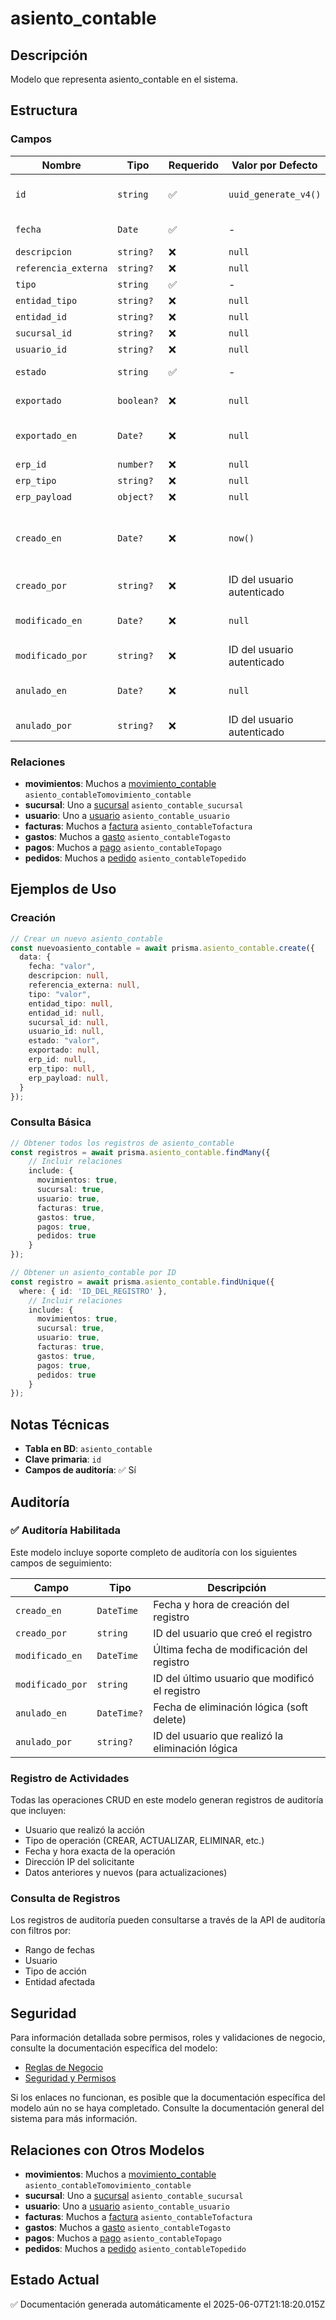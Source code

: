 # asiento_contable

## Descripción
Modelo que representa asiento_contable en el sistema.

## Estructura

### Campos

| Nombre | Tipo | Requerido | Valor por Defecto | Validaciones | Descripción |
|--------|------|-----------|-------------------|--------------|-------------|
| `id` | `string` | ✅ | `uuid_generate_v4()` | Identificador único, Valor por defecto |  |
| `fecha` | `Date` | ✅ | - | Valor por defecto |  |
| `descripcion` | `string?` | ❌ | `null` | - |  |
| `referencia_externa` | `string?` | ❌ | `null` | - |  |
| `tipo` | `string` | ✅ | - | - |  |
| `entidad_tipo` | `string?` | ❌ | `null` | - |  |
| `entidad_id` | `string?` | ❌ | `null` | - |  |
| `sucursal_id` | `string?` | ❌ | `null` | - |  |
| `usuario_id` | `string?` | ❌ | `null` | - |  |
| `estado` | `string` | ✅ | - | Valor por defecto |  |
| `exportado` | `boolean?` | ❌ | `null` | Valor por defecto |  |
| `exportado_en` | `Date?` | ❌ | `null` | Marca de tiempo automática |  |
| `erp_id` | `number?` | ❌ | `null` | - |  |
| `erp_tipo` | `string?` | ❌ | `null` | - |  |
| `erp_payload` | `object?` | ❌ | `null` | - |  |
| `creado_en` | `Date?` | ❌ | `now()` | Valor por defecto, Marca de tiempo automática |  |
| `creado_por` | `string?` | ❌ | ID del usuario autenticado | Referencia a usuario |  |
| `modificado_en` | `Date?` | ❌ | `null` | Marca de tiempo automática |  |
| `modificado_por` | `string?` | ❌ | ID del usuario autenticado | Referencia a usuario |  |
| `anulado_en` | `Date?` | ❌ | `null` | Marca de tiempo automática |  |
| `anulado_por` | `string?` | ❌ | ID del usuario autenticado | Referencia a usuario |  |

### Relaciones

- **movimientos**: Muchos a [movimiento_contable](./movimiento_contable.md) `asiento_contableTomovimiento_contable`
- **sucursal**: Uno a [sucursal](./sucursal.md) `asiento_contable_sucursal`
- **usuario**: Uno a [usuario](./usuario.md) `asiento_contable_usuario`
- **facturas**: Muchos a [factura](./factura.md) `asiento_contableTofactura`
- **gastos**: Muchos a [gasto](./gasto.md) `asiento_contableTogasto`
- **pagos**: Muchos a [pago](./pago.md) `asiento_contableTopago`
- **pedidos**: Muchos a [pedido](./pedido.md) `asiento_contableTopedido`

## Ejemplos de Uso

### Creación

```typescript
// Crear un nuevo asiento_contable
const nuevoasiento_contable = await prisma.asiento_contable.create({
  data: {
    fecha: "valor",
    descripcion: null,
    referencia_externa: null,
    tipo: "valor",
    entidad_tipo: null,
    entidad_id: null,
    sucursal_id: null,
    usuario_id: null,
    estado: "valor",
    exportado: null,
    erp_id: null,
    erp_tipo: null,
    erp_payload: null,
  }
});
```

### Consulta Básica

```typescript
// Obtener todos los registros de asiento_contable
const registros = await prisma.asiento_contable.findMany({
    // Incluir relaciones
    include: {
      movimientos: true,
      sucursal: true,
      usuario: true,
      facturas: true,
      gastos: true,
      pagos: true,
      pedidos: true
    }
});

// Obtener un asiento_contable por ID
const registro = await prisma.asiento_contable.findUnique({
  where: { id: 'ID_DEL_REGISTRO' },
    // Incluir relaciones
    include: {
      movimientos: true,
      sucursal: true,
      usuario: true,
      facturas: true,
      gastos: true,
      pagos: true,
      pedidos: true
    }
});
```

## Notas Técnicas

- **Tabla en BD**: `asiento_contable`
- **Clave primaria**: `id`
- **Campos de auditoría**: ✅ Sí

## Auditoría

### ✅ Auditoría Habilitada

Este modelo incluye soporte completo de auditoría con los siguientes campos de seguimiento:

| Campo | Tipo | Descripción |
|-------|------|-------------|
| `creado_en` | `DateTime` | Fecha y hora de creación del registro |
| `creado_por` | `string` | ID del usuario que creó el registro |
| `modificado_en` | `DateTime` | Última fecha de modificación del registro |
| `modificado_por` | `string` | ID del último usuario que modificó el registro |
| `anulado_en` | `DateTime?` | Fecha de eliminación lógica (soft delete) |
| `anulado_por` | `string?` | ID del usuario que realizó la eliminación lógica |

### Registro de Actividades

Todas las operaciones CRUD en este modelo generan registros de auditoría que incluyen:

- Usuario que realizó la acción
- Tipo de operación (CREAR, ACTUALIZAR, ELIMINAR, etc.)
- Fecha y hora exacta de la operación
- Dirección IP del solicitante
- Datos anteriores y nuevos (para actualizaciones)

### Consulta de Registros

Los registros de auditoría pueden consultarse a través de la API de auditoría con filtros por:

- Rango de fechas
- Usuario
- Tipo de acción
- Entidad afectada

## Seguridad

Para información detallada sobre permisos, roles y validaciones de negocio, consulte la documentación específica del modelo:

- [Reglas de Negocio](./asiento_contable/reglas_negocio.md)
- [Seguridad y Permisos](./asiento_contable/seguridad.md)

Si los enlaces no funcionan, es posible que la documentación específica del modelo aún no se haya completado. Consulte la documentación general del sistema para más información.

## Relaciones con Otros Modelos

- **movimientos**: Muchos a [movimiento_contable](./movimiento_contable.md) `asiento_contableTomovimiento_contable`
- **sucursal**: Uno a [sucursal](./sucursal.md) `asiento_contable_sucursal`
- **usuario**: Uno a [usuario](./usuario.md) `asiento_contable_usuario`
- **facturas**: Muchos a [factura](./factura.md) `asiento_contableTofactura`
- **gastos**: Muchos a [gasto](./gasto.md) `asiento_contableTogasto`
- **pagos**: Muchos a [pago](./pago.md) `asiento_contableTopago`
- **pedidos**: Muchos a [pedido](./pedido.md) `asiento_contableTopedido`

## Estado Actual

✅ Documentación generada automáticamente el 2025-06-07T21:18:20.015Z
